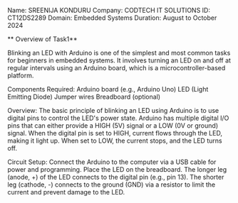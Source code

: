 Name: SREENIJA KONDURU
Company: CODTECH IT SOLUTIONS
ID: CT12DS2289
Domain: Embedded Systems 
Duration: August to October 2024


** Overview of Task1**


Blinking an LED with Arduino is one of the simplest and most common tasks for beginners in embedded systems.
It involves turning an LED on and off at regular intervals using an Arduino board, which is a microcontroller-based platform.

Components Required:
Arduino board (e.g., Arduino Uno)
LED (Light Emitting Diode)
Jumper wires
Breadboard (optional)


Overview:
The basic principle of blinking an LED using Arduino is to use digital pins to control the LED's power state. Arduino has multiple digital I/O pins that can either provide a HIGH (5V) signal or a LOW (0V or ground) signal. When the digital pin is set to HIGH, current flows through the LED, making it light up. When set to LOW, the current stops, and the LED turns off.


Circuit Setup:
Connect the Arduino to the computer via a USB cable for power and programming.
Place the LED on the breadboard.
The longer leg (anode, +) of the LED connects to the digital pin (e.g., pin 13).
The shorter leg (cathode, -) connects to the ground (GND) via a resistor to limit the current and prevent damage to the LED.

